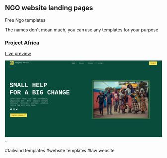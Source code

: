 ## NGO website landing pages

Free Ngo templates

The names don't mean much, you can use any templates for your purpose

### Project Africa

[Live preview](https://law-fire.netlify.app/)

![law fire landing page](./screenshots/project-africa.png) - 


#tailwind templates #website templates #law website
